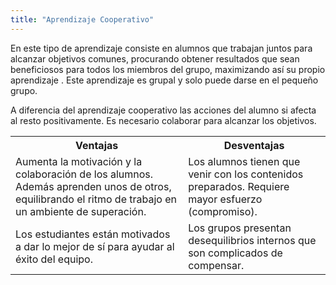 ```yaml
---
title: "Aprendizaje Cooperativo"
---
```


<p>
 En este tipo de aprendizaje consiste en alumnos que trabajan juntos para alcanzar objetivos comunes, procurando obtener resultados que sean beneficiosos para todos los miembros del grupo, maximizando así su propio aprendizaje . Este aprendizaje es grupal y solo puede darse en el pequeño grupo. </p>
<p>
A diferencia del aprendizaje cooperativo las acciones del alumno si afecta al resto positivamente. Es necesario colaborar para alcanzar los objetivos. </p>

<table>
<tr>
<th>Ventajas</th>
<th>Desventajas</th>
</tr>
<tr>
<td>Aumenta la motivación y la colaboración de los alumnos. Además aprenden unos de otros, equilibrando el ritmo de trabajo en un ambiente de superación.</td>
<td>Los alumnos tienen que venir con los contenidos preparados. Requiere mayor esfuerzo (compromiso).</td>
</tr>
<tr>
<td>Los estudiantes están motivados a dar lo mejor de sí para ayudar al éxito del equipo.</td>
<td>Los grupos presentan desequilibrios internos que son complicados de compensar.</td>
</tr>
</table>